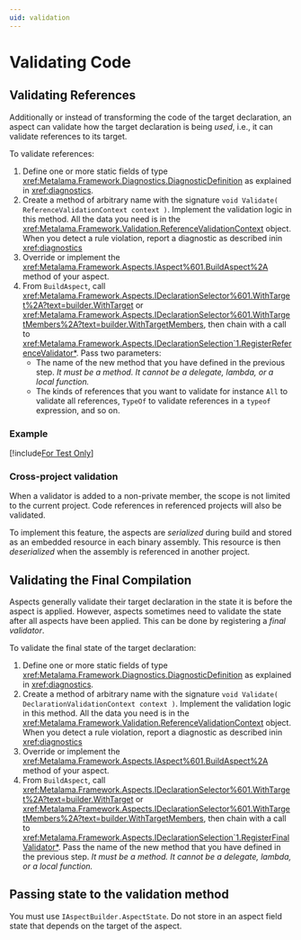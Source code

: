```yaml
---
uid: validation
---
```


# Validating Code


## Validating References

Additionally or instead of transforming the code of the target declaration, an aspect can validate how the target declaration is being _used_, i.e., it can validate references to its target.

To validate references:

1. Define one or more static fields of type <xref:Metalama.Framework.Diagnostics.DiagnosticDefinition> as explained in <xref:diagnostics>.
2. Create a method of arbitrary name with the signature `void Validate( ReferenceValidationContext context )`. Implement the validation logic in this method. All the data you need is in the <xref:Metalama.Framework.Validation.ReferenceValidationContext> object. When you detect a rule violation, report a diagnostic as described inin <xref:diagnostics>
3. Override or implement the <xref:Metalama.Framework.Aspects.IAspect%601.BuildAspect%2A> method of your aspect.
4. From `BuildAspect`, call <xref:Metalama.Framework.Aspects.IDeclarationSelector%601.WithTarget%2A?text=builder.WithTarget> or <xref:Metalama.Framework.Aspects.IDeclarationSelector%601.WithTargetMembers%2A?text=builder.WithTargetMembers>, then chain with a call to <xref:Metalama.Framework.Aspects.IDeclarationSelection`1.RegisterReferenceValidator*>. Pass two parameters:
   - The name of the new method that you have defined in the previous step. *It must be a method. It cannot be a delegate, lambda, or a local function.*
   - The kinds of references that you want to validate for instance `All` to validate all references, `TypeOf` to validate references in a `typeof` expression, and so on.


### Example

[!include[For Test Only](../../code/Metalama.Documentation.SampleCode.AspectFramework/ForTestOnly.cs)]

### Cross-project validation

When a validator is added to a non-private member, the scope is not limited to the current project. Code references in referenced projects will also be validated.

To implement this feature, the aspects are _serialized_ during build and stored as an embedded resource in each binary assembly. This resource is then _deserialized_ when the assembly is referenced in another project.

## Validating the Final Compilation

Aspects generally validate their target declaration in the state it is before the aspect is applied. However, aspects sometimes need to validate the state after all aspects have been applied. This can be done by registering a _final validator_.

To validate the final state of the target declaration:

1. Define one or more static fields of type <xref:Metalama.Framework.Diagnostics.DiagnosticDefinition> as explained in <xref:diagnostics>.
2. Create a method of arbitrary name with the signature `void Validate( DeclarationValidationContext context )`. Implement the validation logic in this method. All the data you need is in the <xref:Metalama.Framework.Validation.ReferenceValidationContext> object. When you detect a rule violation, report a diagnostic as described inin <xref:diagnostics>
3. Override or implement the <xref:Metalama.Framework.Aspects.IAspect%601.BuildAspect%2A> method of your aspect.
4. From `BuildAspect`, call <xref:Metalama.Framework.Aspects.IDeclarationSelector%601.WithTarget%2A?text=builder.WithTarget> or <xref:Metalama.Framework.Aspects.IDeclarationSelector%601.WithTargetMembers%2A?text=builder.WithTargetMembers>, then chain with a call to <xref:Metalama.Framework.Aspects.IDeclarationSelection`1.RegisterFinalValidator*>. Pass the name of the new method that you have defined in the previous step. *It must be a method. It cannot be a delegate, lambda, or a local function.*


## Passing state to the validation method

You must use `IAspectBuilder.AspectState`. Do not store in an aspect field state that depends on the target of the aspect.